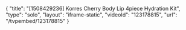 {
    "title": "[1508429236] Korres Cherry Body   Lip 4piece Hydration Kit",
    "type": "solo",
    "layout": "iframe-static",
    "videoId": "123178815",
    "url": "\/tvpembed\/123178815"
}